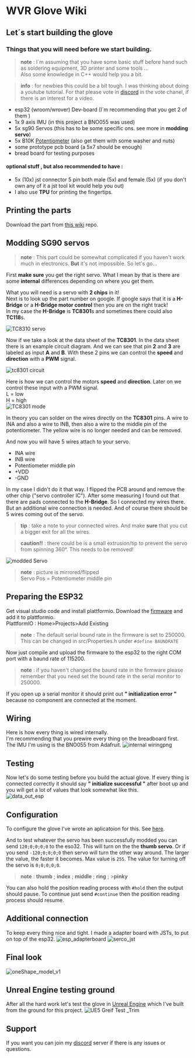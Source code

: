 # WVR Glove Wiki
## Let´s start building the glove
### Things that you will need before we start building.

> **note** : I´m assuming that you have some basic stuff before hand 
> such as soldering equipment, 3D printer and some tools ... <br/>
> Also some knowledge in C++ would help you a bit.

> **info** : for newbies this could be a bit tough. I was thinking about doing a youtube tutorial. For that please vote in [discord](https://discord.gg/FY35dYT8) in the vote chanel, if there is an interest for a video. 

* esp32 (wroom/wrover) Dev-board (I´m recommending that you get 2 of them )
* 1x 9 axis IMU (in this project a BNO055 was used)
* 5x sg90 Servos (this has to be some specific ons. see more in **modding servo**)
* 5x B10K [Potentiometer](https://www.amazon.com/TELESKY-Linear-Potentiometer-Variable-Resistors/dp/B09T32L928/ref=sr_1_1_sspa?crid=1ISH5MMM4R7PJ&keywords=b10k+potentiometer&qid=1679477752&s=industrial&sprefix=b10k+potentiometer%2Cindustrial%2C140&sr=1-1-spons&psc=1&spLa=ZW5jcnlwdGVkUXVhbGlmaWVyPUEzTU9GQkVGTzBNNVNHJmVuY3J5cHRlZElkPUEwMjYxMTMyMUpBTTEzSDlIQU4xTyZlbmNyeXB0ZWRBZElkPUEwNTM1MDc1MzMxNjZHUlYzSFJZQiZ3aWRnZXROYW1lPXNwX2F0ZiZhY3Rpb249Y2xpY2tSZWRpcmVjdCZkb05vdExvZ0NsaWNrPXRydWU=) (also get them with some washer and nuts)
* some prototype pcb board (a 5x7 should be enough) <br/>
* bread board for testing purposes
#### optional stuff , but also recommended to have :
* 5x (10x) jst connector 5 pin both male (5x) and female (5x) (if you don't own any of it a jst tool kit would help you out)
* I also use **TPU** for printing the fingertips.


## Printing the parts
Download the part from [this wiki](https://github.com/Wbiu/WVR-Glove-Wiki) repo.


## Modding SG90 servos
> **note** : This part could be somewhat complicated if you haven't work much in electronics. **But** it's not impossible. So let's go...

First **make sure** you get the right servo. What I mean by that is there are some **internal** differences depending on where you get them. 

What you will need is a servo with **2 chips** in it! <br/>
Next is to look up the part number on google. If google says that it is a **H-Bridge**  or a **H-Bridge motor control** then you are on the right track!  <br/>
In my case the **H-Bridge** is **TC8301**s and sometimes there could also  **TC118**s.


![TC8310 servo](https://user-images.githubusercontent.com/112129893/227542171-f93312a7-94da-40e7-ae0d-8eb50a54a8ef.jpg)


Now if we take a look at the data sheet of the **TC8301**. In the data sheet there is an example circuit diagram.
And we can see that pin **2** and **3** are labeled as input **A** and **B**.
With these 2 pins we can control the **speed** and **direction** with a **PWM** signal.  

![tc8301 circuit](https://user-images.githubusercontent.com/112129893/227541827-6f711e6a-ff27-4fcc-9017-f275cbe699e4.png)


Here is how we can control the motors **speed** and **direction**. Later on we control these input with a PWM signal.<br/> L = low <br/>
H = high<br/>
![TC8301 mode ](https://user-images.githubusercontent.com/112129893/227541836-4d4a9689-8cdd-423d-898c-729e9318463a.png)


In theory you can solder on the wires directly on the **TC8301** pins. A wire to INA and also a wire to INB, then also a wire to the middle pin of the potentiometer.
The yellow wire is no longer needed and can be removed.

And now you will have 5 wires attach to your servo. 
* INA wire
* INB wire 
* Potentiometer middle pin
* +VDD
* -GND

In my case I didn't do it that way. I flipped the PCB around and remove the other chip ("servo controller IC"). After some measuring I found out that there are pads connected to the **H-Bridge**. So I connected my wires there. But an additional wire connection is needed.
And of course there should be 5 wires coming out of the servo. 

> **tip** : take a note to your connected wires.
> And make **sure** that you cut a bigger exit for all the wires. 

> **caution!!** : there could be is a small extrusion/tip to prevent the servo from spinning 360°. This needs to be removed!

![modded Servo](https://user-images.githubusercontent.com/112129893/227541723-b24b6c59-6a42-4462-88d8-301991167e49.jpg)
> **note** : picture is mirrored/flipped <br/>
>Servo Pos = Potentiometer middle pin



## Preparing the ESP32
Get visual studio code and install plattformio.
Download the [firmware](https://github.com/Wbiu/WVR-GLOVE-Firmware) and add it to plattformio.<br/>
PlattformIO : Home>Projects>Add Existing

> **note** : The default serial bound rate in the firmware is set to 250000.<br/>
> This can be changed in src/Properties.h under ``#define BAUNDRATE`` 

Now just compile and upload the firmware to the esp32 to the right COM port with a baund rate of 115200. <br/>

> **note** : if you haven't changed the baund rate in the firmware please remember that you need set the bound rate in the serial monitor to 250000.



If you open up a serial monitor it should print out **" initialization error "** because no component are connected at the moment.



## Wiring 
Here is how every thing is wired internally.<br/>
I'm recommending that you prewire every thing on the breadboard first.<br/>
The IMU I'm using is the BNO055 from Adafruit.
![internal wiringpng](https://user-images.githubusercontent.com/112129893/227541600-a25ec624-8c0d-41ea-ad15-7f86e61eaa52.png)



## Testing
Now let's do some testing before you build the actual glove.
If every thing is connected correctly it should say **" initialize successful "** after boot up and you will get a lot of values that look somewhat like this.<br/>
![data_out_esp](https://user-images.githubusercontent.com/112129893/227541554-2f7a9a80-dd1f-4430-a277-ade7aacb6ba5.png)

## Configuration
To configure the glove I've wrote an aplicatoion for this.
See [here](https://github.com/Wbiu/WVR-Glove-Configurator).

And to test whatever the servo has been successfully modded you can send ``120;0;0;0;0`` to the eso32. This will turn on the the **thumb servo**. Or if you send ``-120;0;0;0;0`` then servo will turn the other way around. The larger the value, the faster it becomes. Max value is ``255``. The value for turning off the servo is ``0;0;0;0;0``. 
> **note** : **thumb** ; **index** ; **middle** ; **ring** ; >**pinky**

You can also hold the position reading process with ```#hold``` then the output should pause.
To continue just send ```#continue``` then the position reading process should resume.

## Additional connection

To keep every thing nice and tight. I made a adapter board with JSTs, to put on top of the esp32.
![esp_adapterboard](https://user-images.githubusercontent.com/112129893/227541486-339af4a9-7b3f-4fc3-a10b-7b75a0ad3906.png)
![serco_jst](https://user-images.githubusercontent.com/112129893/227656085-f9b1b3ba-8475-497d-b635-c5ef67149b4a.png)


## Final look

![oneShape_model_v1](https://user-images.githubusercontent.com/112129893/227723656-6a1c3b95-7611-4abe-b45f-dd2d0282e889.PNG)


## Unreal Engine testing ground
After all the hard work let's test the glove in [Unreal Engine](https://github.com/Wbiu/WVR-Glove-Unreal-Engine-5.1-testing-ground) which I've built from the ground for this project. 
![UE5 Greif Test _Trim](https://user-images.githubusercontent.com/112129893/228447222-9a7d7522-b9ad-4f0b-85b0-2efa980ad3ed.gif)

## Support
 If you want you can join my [discord](https://discord.gg/FY35dYT8) server if there is any issues or questions.

